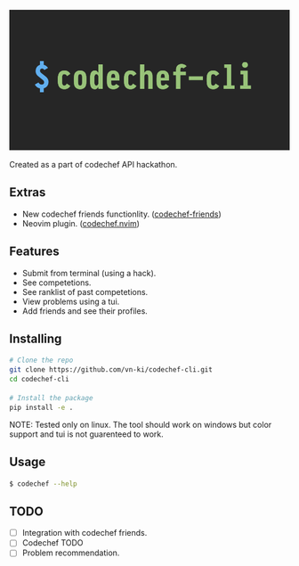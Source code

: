 ![logo](extras/logo.png)

Created as a part of codechef API hackathon.

## Extras

- New codechef friends functionlity. ([codechef-friends](https://github.com/Mrigank11/codechef_friends))
- Neovim plugin. ([codechef.nvim](https://github.com/vn-ki/codechef.nvim))

## Features

- Submit from terminal (using a hack).
- See competetions.
- See ranklist of past competetions. 
- View problems using a tui.
- Add friends and see their profiles.

## Installing

```bash
# Clone the repo
git clone https://github.com/vn-ki/codechef-cli.git
cd codechef-cli

# Install the package
pip install -e .
```

NOTE: Tested only on linux. The tool should work on windows but color support and tui is not guarenteed to work.

## Usage

```bash
$ codechef --help
```

## TODO

- [ ] Integration with codechef friends.
- [ ] Codechef TODO
- [ ] Problem recommendation.
